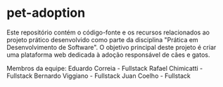 # pet-adoption
Este repositório contém o código-fonte e os recursos relacionados ao projeto prático desenvolvido como parte da disciplina "Prática em Desenvolvimento de Software". O objetivo principal deste projeto é criar uma plataforma web dedicada à adoção responsável de cães e gatos.

Membros da equipe:
Eduardo Correia -   Fullstack
Rafael Chimicatti - Fullstack
Bernardo Viggiano - Fullstack
Juan Coelho -       Fullstack

